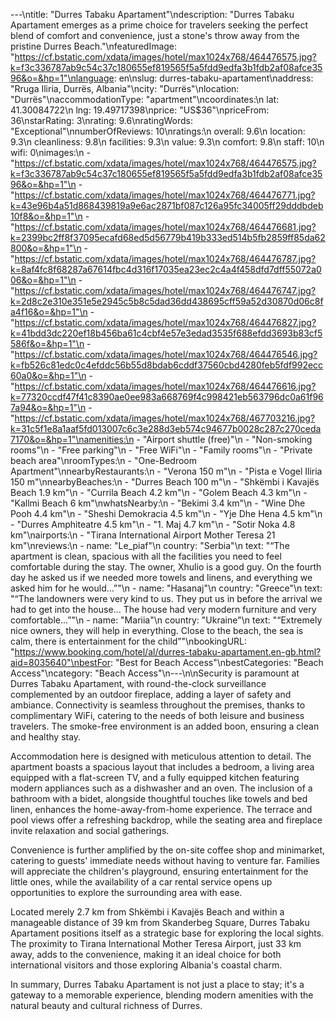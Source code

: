 ---\ntitle: "Durres Tabaku Apartament"\ndescription: "Durres Tabaku Apartament emerges as a prime choice for travelers seeking the perfect blend of comfort and convenience, just a stone's throw away from the pristine Durres Beach."\nfeaturedImage: "https://cf.bstatic.com/xdata/images/hotel/max1024x768/464476575.jpg?k=f3c336787ab9c54c37c180655ef819565f5a5fdd9edfa3b1fdb2af08afce3596&o=&hp=1"\nlanguage: en\nslug: durres-tabaku-apartament\naddress: "Rruga Iliria, Durrës, Albania"\ncity: "Durrës"\nlocation: "Durrës"\naccommodationType: "apartment"\ncoordinates:\n  lat: 41.30084722\n  lng: 19.49717398\nprice: "US$36"\npriceFrom: 36\nstarRating: 3\nrating: 9.6\nratingWords: "Exceptional"\nnumberOfReviews: 10\nratings:\n  overall: 9.6\n  location: 9.3\n  cleanliness: 9.8\n  facilities: 9.3\n  value: 9.3\n  comfort: 9.8\n  staff: 10\n  wifi: 0\nimages:\n  - "https://cf.bstatic.com/xdata/images/hotel/max1024x768/464476575.jpg?k=f3c336787ab9c54c37c180655ef819565f5a5fdd9edfa3b1fdb2af08afce3596&o=&hp=1"\n  - "https://cf.bstatic.com/xdata/images/hotel/max1024x768/464476771.jpg?k=43e96b4a51d868439819a9e6ac2871bf087c126a95fc34005ff29dddbdeb10f8&o=&hp=1"\n  - "https://cf.bstatic.com/xdata/images/hotel/max1024x768/464476681.jpg?k=2399bc2ff8f37095ecafd68ed5d56779b419b333ed514b5fb2859ff85da62800&o=&hp=1"\n  - "https://cf.bstatic.com/xdata/images/hotel/max1024x768/464476787.jpg?k=8af4fc8f68287a67614fbc4d316f17035ea23ec2c4a4f458dfd7dff55072a006&o=&hp=1"\n  - "https://cf.bstatic.com/xdata/images/hotel/max1024x768/464476747.jpg?k=2d8c2e310e351e5e2945c5b8c5dad36dd438695cff59a52d30870d06c8fa4f16&o=&hp=1"\n  - "https://cf.bstatic.com/xdata/images/hotel/max1024x768/464476827.jpg?k=41bdd3dc220ef18b456ba61c4cbf4e57e3edad3535f688efdd3693b83cf5586f&o=&hp=1"\n  - "https://cf.bstatic.com/xdata/images/hotel/max1024x768/464476546.jpg?k=fb526c81edc0c4efddc56b55d8bdab6cddf37560cbd4280feb5fdf992ecc60a0&o=&hp=1"\n  - "https://cf.bstatic.com/xdata/images/hotel/max1024x768/464476616.jpg?k=77320ccdf47f41c8390ae0ee983a668769f4c998421eb563796dc0a61f967a94&o=&hp=1"\n  - "https://cf.bstatic.com/xdata/images/hotel/max1024x768/467703216.jpg?k=31c5f1e8a1aaf5fd013007c6c3e288d3eb574c94677b0028c287c270ceda7170&o=&hp=1"\namenities:\n  - "Airport shuttle (free)"\n  - "Non-smoking rooms"\n  - "Free parking"\n  - "Free WiFi"\n  - "Family rooms"\n  - "Private beach area"\nroomTypes:\n  - "One-Bedroom Apartment"\nnearbyRestaurants:\n  - "Verona 150 m"\n  - "Pista e Vogel Iliria 150 m"\nnearbyBeaches:\n  - "Durres Beach 100 m"\n  - "Shkëmbi i Kavajës Beach 1.9 km"\n  - "Currila Beach 4.2 km"\n  - "Golem Beach 4.3 km"\n  - "Kallmi Beach 6 km"\nwhatsNearby:\n  - "Bekimi 3.4 km"\n  - "Wine Dhe Pooh 4.4 km"\n  - "Sheshi Demokracia 4.5 km"\n  - "Yje Dhe Hena 4.5 km"\n  - "Durres Amphiteatre 4.5 km"\n  - "1. Maj 4.7 km"\n  - "Sotir Noka 4.8 km"\nairports:\n  - "Tirana International Airport Mother Teresa 21 km"\nreviews:\n  - name: "Le_piaf"\n    country: "Serbia"\n    text: "“The apartment is clean, spacious with all the facilities you need to feel comfortable during the stay. The owner, Xhulio is a good guy. On the fourth day he asked us if we needed more towels and linens, and everything we asked him for he would...”"\n  - name: "Hasanaj"\n    country: "Greece"\n    text: "“The landowners were very kind to us. They put us in before the arrival we had to get into the house... The house had very modern furniture and very comfortable...”"\n  - name: "Mariia"\n    country: "Ukraine"\n    text: "“Extremely nice owners, they will help in everything. Close to the beach, the sea is calm, there is entertainment for the child”"\nbookingURL: "https://www.booking.com/hotel/al/durres-tabaku-apartament.en-gb.html?aid=8035640"\nbestFor: "Best for Beach Access"\nbestCategories: "Beach Access"\ncategory: "Beach Access"\n---\n\nSecurity is paramount at Durres Tabaku Apartament, with round-the-clock surveillance complemented by an outdoor fireplace, adding a layer of safety and ambiance. Connectivity is seamless throughout the premises, thanks to complimentary WiFi, catering to the needs of both leisure and business travelers. The smoke-free environment is an added boon, ensuring a clean and healthy stay.

Accommodation here is designed with meticulous attention to detail. The apartment boasts a spacious layout that includes a bedroom, a living area equipped with a flat-screen TV, and a fully equipped kitchen featuring modern appliances such as a dishwasher and an oven. The inclusion of a bathroom with a bidet, alongside thoughtful touches like towels and bed linen, enhances the home-away-from-home experience. The terrace and pool views offer a refreshing backdrop, while the seating area and fireplace invite relaxation and social gatherings.

Convenience is further amplified by the on-site coffee shop and minimarket, catering to guests' immediate needs without having to venture far. Families will appreciate the children's playground, ensuring entertainment for the little ones, while the availability of a car rental service opens up opportunities to explore the surrounding area with ease.

Located merely 2.7 km from Shkëmbi i Kavajës Beach and within a manageable distance of 39 km from Skanderbeg Square, Durres Tabaku Apartament positions itself as a strategic base for exploring the local sights. The proximity to Tirana International Mother Teresa Airport, just 33 km away, adds to the convenience, making it an ideal choice for both international visitors and those exploring Albania's coastal charm.

In summary, Durres Tabaku Apartament is not just a place to stay; it's a gateway to a memorable experience, blending modern amenities with the natural beauty and cultural richness of Durres.